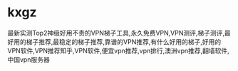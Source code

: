 # kxgz
最新实测Top2神级好用不贵的VPN梯子工具,永久免费VPN,VPN测评,梯子测评,最好用的梯子推荐,最稳定的梯子推荐,靠谱的VPN推荐,有什么好用的梯子,好用的VPN软件,VPN推荐知乎,VPN软件,便宜vpn推荐,vpn排行,澳洲vpn推荐,翻墙软件,中国vpn服务器
